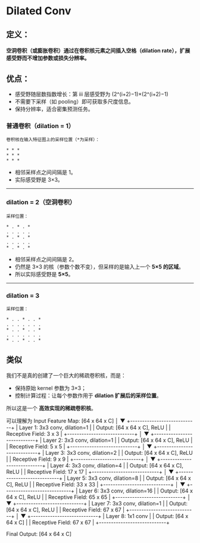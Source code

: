 # Dilated Conv



## **定义**：

#### 空洞卷积（或膨胀卷积）通过在卷积核元素之间插入空格（dilation rate），扩展感受野而**不增加参数或损失分辨率**。



## 优点：

- 感受野随层数指数增长：第 iii 层感受野为 (2^(i+2)−1)×(2^(i+2)−1)
- 不需要下采样（如 pooling）即可获取多尺度信息。
- 保持分辨率，适合密集预测任务。

### 普通卷积（dilation = 1）

```
卷积核在输入特征图上的采样位置（*为采样）：

* * *
* * *
* * *
```

- 相邻采样点之间间隔是 1。
- 实际感受野是 3×3。

------

### dilation = 2（空洞卷积）

```
采样位置：

* . * . *
. . . . .
* . * . *
. . . . .
* . * . *
```

- 相邻采样点之间间隔是 2。
- 仍然是 3×3 的核（参数个数不变），但采样的是输入上一个 **5×5 的区域**。
- 所以实际感受野是 **5×5**。

------

### dilation = 3

```
采样位置：

* . . * . . *
. . . . . . .
* . . * . . *
. . . . . . .
* . . * . . *
```



## 类似

我们不是真的创建了一个巨大的稀疏卷积核，而是：

- 保持原始 kernel 参数为 3×3；
- 控制计算过程：让每个参数作用于 **dilation 扩展后的采样位置**。

所以这是一个 **高效实现的稀疏卷积核**。



可以理解为
Input Feature Map: [64 x 64 x C]
       │
       ▼
+----------------------------+
| Layer 1: 3x3 conv, dilation=1 |
| Output: [64 x 64 x C], ReLU  |
| Receptive Field: 3 x 3       |
+----------------------------+
       │
       ▼
+----------------------------+
| Layer 2: 3x3 conv, dilation=1 |
| Output: [64 x 64 x C], ReLU  |
| Receptive Field: 5 x 5       |
+----------------------------+
       │
       ▼
+----------------------------+
| Layer 3: 3x3 conv, dilation=2 |
| Output: [64 x 64 x C], ReLU  |
| Receptive Field: 9 x 9       |
+----------------------------+
       │
       ▼
+----------------------------+
| Layer 4: 3x3 conv, dilation=4 |
| Output: [64 x 64 x C], ReLU  |
| Receptive Field: 17 x 17     |
+----------------------------+
       │
       ▼
+----------------------------+
| Layer 5: 3x3 conv, dilation=8 |
| Output: [64 x 64 x C], ReLU  |
| Receptive Field: 33 x 33     |
+----------------------------+
       │
       ▼
+----------------------------+
| Layer 6: 3x3 conv, dilation=16 |
| Output: [64 x 64 x C], ReLU   |
| Receptive Field: 65 x 65      |
+----------------------------+
       │
       ▼
+----------------------------+
| Layer 7: 3x3 conv, dilation=1 |
| Output: [64 x 64 x C], ReLU   |
| Receptive Field: 67 x 67      |
+----------------------------+
       │
       ▼
+----------------------------+
| Layer 8: 1x1 conv             |
| Output: [64 x 64 x C]         |
| Receptive Field: 67 x 67      |
+----------------------------+

Final Output: [64 x 64 x C]
